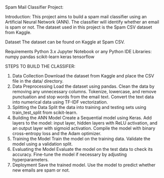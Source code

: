 Spam Mail Classifier Project:

Introduction:
This project aims to build a spam mail classifier using an Artificial Neural Network (ANN). The classifier will identify whether an email is spam or not. The dataset used in this project is the Spam CSV dataset from Kaggle.

Dataset
The dataset can be found on Kaggle at Spam CSV.

Requirements
Python 3.x
Jupyter Notebook or any Python IDE
Libraries:
numpy
pandas
scikit-learn
keras
tensorflow

STEPS TO BUILD THE CLASSIFER:
1. Data Collection
Download the dataset from Kaggle and place the CSV file in the data/ directory.
2. Data Preprocessing
Load the dataset using pandas.
Clean the data by removing any unnecessary columns.
Tokenize, lowercase, and remove punctuation and stop words from the email text.
Convert the text data into numerical data using TF-IDF vectorization.
3. Splitting the Data
Split the data into training and testing sets using train_test_split from scikit-learn.
4. Building the ANN Model
Create a Sequential model using Keras.
Add layers to the model: input layer, hidden layers with ReLU activation, and an output layer with sigmoid activation.
Compile the model with binary cross-entropy loss and the Adam optimizer.
5. Training the Model
Train the model on the training data.
Validate the model using a validation split.
6. Evaluating the Model
Evaluate the model on the test data to check its accuracy.
Fine-tune the model if necessary by adjusting hyperparameters.
7. Deployment
Save the trained model.
Use the model to predict whether new emails are spam or not.
